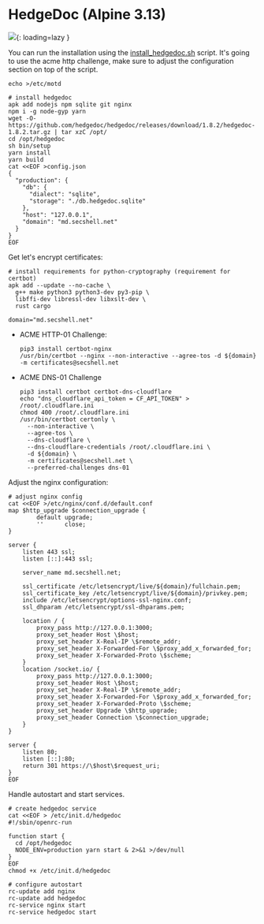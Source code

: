 # HedgeDoc (Alpine 3.13)

![](../img/services/hedgedoc.png?raw=true){: loading=lazy }

You can run the installation using the [install_hedgedoc.sh](./hedgedoc.sh) script. It's going to use the acme http challenge, make sure to adjust the configuration section on top of the script.

```shell
echo >/etc/motd

# install hedgedoc
apk add nodejs npm sqlite git nginx
npm i -g node-gyp yarn
wget -O- https://github.com/hedgedoc/hedgedoc/releases/download/1.8.2/hedgedoc-1.8.2.tar.gz | tar xzC /opt/
cd /opt/hedgedoc
sh bin/setup
yarn install
yarn build
cat <<EOF >config.json
{
  "production": {
    "db": {
      "dialect": "sqlite",
      "storage": "./db.hedgedoc.sqlite"
    },
    "host": "127.0.0.1",
    "domain": "md.secshell.net"
  }
}
EOF
```

Get let's encrypt certificates:
```shell
# install requirements for python-cryptography (requirement for certbot)
apk add --update --no-cache \
  g++ make python3 python3-dev py3-pip \
  libffi-dev libressl-dev libxslt-dev \
  rust cargo

domain="md.secshell.net"
```
* ACME HTTP-01 Challenge:
  ```shell
  pip3 install certbot-nginx
  /usr/bin/certbot --nginx --non-interactive --agree-tos -d ${domain} -m certificates@secshell.net
  ```
* ACME DNS-01 Challenge
  ```shell
  pip3 install certbot certbot-dns-cloudflare
  echo "dns_cloudflare_api_token = CF_API_TOKEN" > /root/.cloudflare.ini
  chmod 400 /root/.cloudflare.ini
  /usr/bin/certbot certonly \
    --non-interactive \
    --agree-tos \
    --dns-cloudflare \
    --dns-cloudflare-credentials /root/.cloudflare.ini \
    -d ${domain} \
    -m certificates@secshell.net \
    --preferred-challenges dns-01
  ```

Adjust the nginx configuration:
```shell
# adjust nginx config
cat <<EOF >/etc/nginx/conf.d/default.conf
map $http_upgrade $connection_upgrade {
        default upgrade;
        ''      close;
}

server {
    listen 443 ssl;
    listen [::]:443 ssl;
   
    server_name md.secshell.net;

    ssl_certificate /etc/letsencrypt/live/${domain}/fullchain.pem;
    ssl_certificate_key /etc/letsencrypt/live/${domain}/privkey.pem;
    include /etc/letsencrypt/options-ssl-nginx.conf;
    ssl_dhparam /etc/letsencrypt/ssl-dhparams.pem;

    location / {
        proxy_pass http://127.0.0.1:3000;
        proxy_set_header Host \$host; 
        proxy_set_header X-Real-IP \$remote_addr; 
        proxy_set_header X-Forwarded-For \$proxy_add_x_forwarded_for; 
        proxy_set_header X-Forwarded-Proto \$scheme;
    }
    location /socket.io/ {
        proxy_pass http://127.0.0.1:3000;
        proxy_set_header Host \$host; 
        proxy_set_header X-Real-IP \$remote_addr; 
        proxy_set_header X-Forwarded-For \$proxy_add_x_forwarded_for; 
        proxy_set_header X-Forwarded-Proto \$scheme;
        proxy_set_header Upgrade \$http_upgrade;
        proxy_set_header Connection \$connection_upgrade;
    }
}

server {
    listen 80;
    listen [::]:80;
    return 301 https://\$host\$request_uri;
}
EOF
```

Handle autostart and start services.
```shell
# create hedgedoc service
cat <<EOF > /etc/init.d/hedgedoc
#!/sbin/openrc-run

function start {
  cd /opt/hedgedoc
  NODE_ENV=production yarn start & 2>&1 >/dev/null
}
EOF
chmod +x /etc/init.d/hedgedoc

# configure autostart
rc-update add nginx
rc-update add hedgedoc
rc-service nginx start
rc-service hedgedoc start
```
